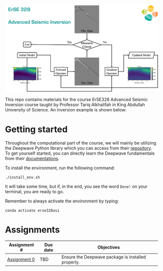 ![erse328asi](logo.png)

This repo contains materials for the course ErSE328 Advanced Seismic Inversion course taught by Professor Tariq Alkhalifah in King Abdullah University of Science. An inversion example is shown below:

# Getting started

Throughout the computational part of the course, we will mainly be utilizing the Deepwave Python library which you can access from their [repository](https://git@github.com:alaliaa/ErSE328-AdvancedSeismicInversion.git). To get yourself started, you can directly learn the Deepwave fundamentals from their [documentations](https://ausargeo.com/deepwave/).

To install the environment, run the following command:
```
./install_env.sh
```
It will take some time, but if, in the end, you see the word `Done!` on your terminal, you are ready to go. 

Remember to always activate the environment by typing:
```
conda activate erse328asi
```

# Assignments 
Assignment #  | Due date     | Objectives
------------- | -------------| ------------
[Assignment 0](./00_introduction) | TBD | Ensure the Deepwave package is installed properly.
